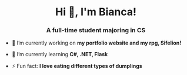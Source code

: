<h1 align="center">Hi 👋, I'm Bianca!</h1>
<h3 align="center">A full-time student majoring in CS</h3>

- 🔭 I’m currently working on **my portfolio website and my rpg, Sifelion!**

- 🌱 I’m currently learning **C#, .NET, Flask**

- ⚡ Fun fact: **I love eating different types of dumplings**
